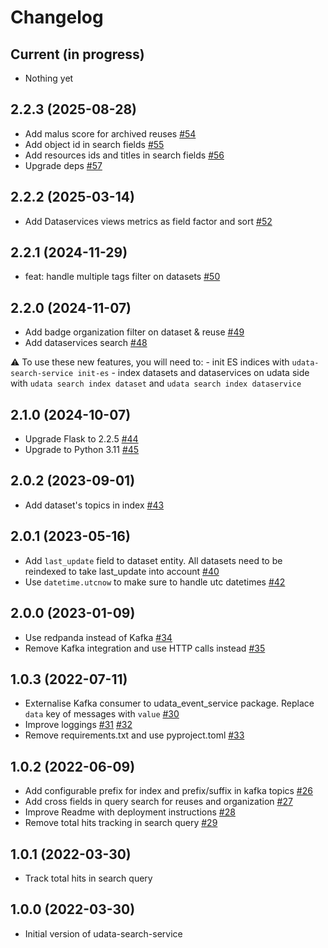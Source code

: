 # Changelog

## Current (in progress)

- Nothing yet

## 2.2.3 (2025-08-28)

- Add malus score for archived reuses [#54](https://github.com/opendatateam/udata-search-service/pull/54)
- Add object id in search fields [#55](https://github.com/opendatateam/udata-search-service/pull/55)
- Add resources ids and titles in search fields [#56](https://github.com/opendatateam/udata-search-service/pull/56)
- Upgrade deps [#57](https://github.com/opendatateam/udata-search-service/pull/57)

## 2.2.2 (2025-03-14)

- Add Dataservices views metrics as field factor and sort [#52](https://github.com/opendatateam/udata-search-service/pull/52)

## 2.2.1 (2024-11-29)

- feat: handle multiple tags filter on datasets [#50](https://github.com/opendatateam/udata-search-service/pull/50)

## 2.2.0 (2024-11-07)

- Add badge organization filter on dataset & reuse [#49](https://github.com/opendatateam/udata-search-service/pull/49)
- Add dataservices search [#48](https://github.com/opendatateam/udata-search-service/pull/48)

:warning: To use these new features, you will need to:
    - init ES indices with `udata-search-service init-es`
    - index datasets and dataservices on udata side with `udata search index dataset` and `udata search index dataservice`

## 2.1.0 (2024-10-07)

- Upgrade Flask to 2.2.5 [#44](https://github.com/opendatateam/udata-search-service/pull/44)
- Upgrade to Python 3.11 [#45](https://github.com/opendatateam/udata-search-service/pull/45)

## 2.0.2 (2023-09-01)

- Add dataset's topics in index [#43](https://github.com/opendatateam/udata-search-service/pull/43)

## 2.0.1 (2023-05-16)

- Add `last_update` field to dataset entity. All datasets need to be reindexed to take last_update into account [#40](https://github.com/opendatateam/udata-search-service/pull/40)
- Use `datetime.utcnow` to make sure to handle utc datetimes [#42](https://github.com/opendatateam/udata-search-service/pull/42)

## 2.0.0 (2023-01-09)

- Use redpanda instead of Kafka [#34](https://github.com/opendatateam/udata-search-service/pull/34)
- Remove Kafka integration and use HTTP calls instead [#35](https://github.com/opendatateam/udata-search-service/pull/35)

## 1.0.3 (2022-07-11)

- Externalise Kafka consumer to udata_event_service package. Replace `data` key of messages with `value` [#30](https://github.com/opendatateam/udata-search-service/pull/30)
- Improve loggings [#31](https://github.com/opendatateam/udata-search-service/pull/31) [#32](https://github.com/opendatateam/udata-search-service/pull/32)
- Remove requirements.txt and use pyproject.toml [#33](https://github.com/opendatateam/udata-search-service/pull/33)

## 1.0.2 (2022-06-09)

- Add configurable prefix for index and prefix/suffix in kafka topics [#26](https://github.com/opendatateam/udata-search-service/pull/26)
- Add cross fields in query search for reuses and organization [#27](https://github.com/opendatateam/udata-search-service/pull/27)
- Improve Readme with deployment instructions [#28](https://github.com/opendatateam/udata-search-service/pull/28)
- Remove total hits tracking in search query [#29](https://github.com/opendatateam/udata-search-service/pull/29)

## 1.0.1 (2022-03-30)

- Track total hits in search query

## 1.0.0 (2022-03-30)

- Initial version of udata-search-service
